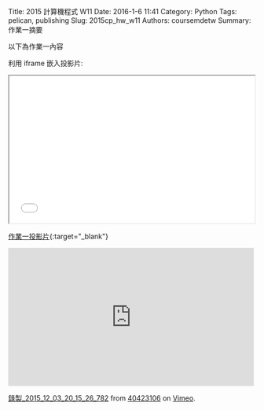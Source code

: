 Title: 2015 計算機程式 W11
Date: 2016-1-6 11:41
Category: Python
Tags: pelican, publishing
Slug: 2015cp_hw_w11
Authors: coursemdetw
Summary: 作業一摘要

以下為作業一內容

利用 iframe 嵌入投影片:

<iframe src="40423106_cp_w11_p.html" width="500" height="300"></iframe>

[作業一投影片](40423106_cp_w11_p.html){:target="_blank"}


<iframe src="https://player.vimeo.com/video/147714481" width="500" height="281" frameborder="0" webkitallowfullscreen mozallowfullscreen allowfullscreen></iframe> <p><a href="https://vimeo.com/147714481">錄製_2015_12_03_20_15_26_782</a> from <a href="https://vimeo.com/user45854799">40423106</a> on <a href="https://vimeo.com">Vimeo</a>.</p>